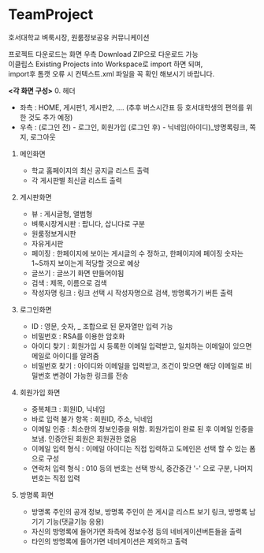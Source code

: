 TeamProject
===========
<p>호서대학교 벼룩시장, 원룸정보공유 커뮤니케이션</p>

프로젝트 다운로드는 화면 우측 Download ZIP으로 다운로드 가능<br>
이클립스 Existing Projects into Workspace로 import 하면 되며,<br>
import후 톰캣 오류 시 컨텍스트.xml 파일을 꼭 확인 해보시기 바랍니다.<br>

<b><각 화면 구성></b>
0. 헤더
   - 좌측 : HOME, 게시판1, 게시판2, .... (추후 버스시간표 등 호서대학생의 편의를 위한 것도 추가 예정)
   - 우측 : (로그인 전) - 로그인, 회원가입
            (로그인 후) - 닉네임(아이디)_방명록링크, 쪽지, 로그아웃

1. 메인화면
   - 학교 홈페이지의 최신 공지글 리스트 출력
   - 각 게시판별 최신글 리스트 출력

2. 게시판화면
   - 뷰 : 게시글형, 앨범형
   - 벼룩시장게시판 : 팝니다, 삽니다로 구분
   - 원룸정보게시판
   - 자유게시판
   - 페이징 : 한페이지에 보이는 게시글의 수 정하고, 한페이지에 페이징 숫자는 1~5까지 보이는게 적당할 것으로 예상
   - 글쓰기 : 글쓰기 화면 만들어야됨
   - 검색 : 제목, 이름으로 검색
   - 작성자명 링크 : 링크 선택 시 작성자명으로 검색, 방명록가기 버튼 출력

3. 로그인화면
   - ID : 영문, 숫자, _ 조합으로 된 문자열만 입력 가능
   - 비밀번호 : RSA를 이용한 암호화
   - 아이디 찾기 : 회원가입 시 등록한 이메일 입력받고, 일치하는 이메일이 있으면 메일로 아이디를 알려줌
   - 비밀번호 찾기 : 아이디와 이메일을 입력받고, 조건이 맞으면 해당 이메일로 비밀번호 변경이 가능한 링크를 전송
   
4. 회원가입 화면
   - 중복체크 : 회원ID, 닉네임
   - 바로 입력 불가 항목 : 회원ID, 주소, 닉네임
   - 이메일 인증 : 최소한의 정보인증을 위함. 회원가입이 완료 된 후 이메일 인증을 보냄. 인증안된 회원은 회원권한 없음
   - 이메일 입력 형식 : 이메일 아이디는 직접 입력하고 도메인은 선택 할 수 있는 폼으로 구성
   - 연락처 입력 형식 : 010 등의 번호는 선택 방식, 중간중간 '-' 으로 구분, 나머지 번호는 직접 입력
   
5. 방명록 화면
   - 방명록 주인의 공개 정보, 방명록 주인이 쓴 게시글 리스트 보기 링크, 방명록 남기기 기능(댓글기능 응용)
   - 자신의 방명록에 들어가면 좌측에 정보수정 등의 네비게이션버튼들을 출력
   - 타인의 방명록에 들어가면 네비게이션은 제외하고 출력
   

